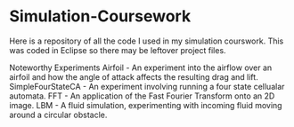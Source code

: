 # Simulation-Coursework
Here is a repository of all the code I used in my simulation courswork. This was coded in Eclipse so there may be leftover project files. 

Noteworthy Experiments
Airfoil - An experiment into the airflow over an airfoil and how the angle of attack affects the resulting drag and lift.
SimpleFourStateCA - An experiment involving running a four state cellualar automata.
FFT - An application of the Fast Fourier Transform onto an 2D image.
LBM - A fluid simulation, experimenting with incoming fluid moving around a circular obstacle.
